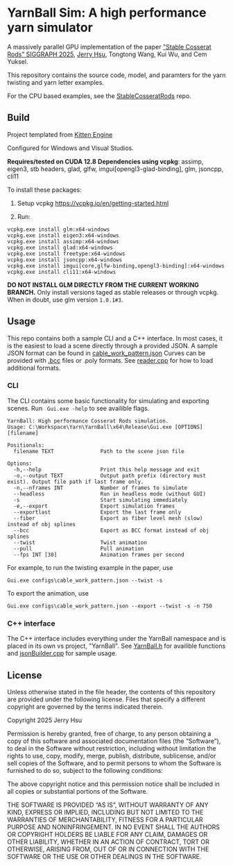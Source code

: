 # YarnBall Sim: A high performance yarn simulator

A massively parallel GPU implementation of the paper ["Stable Cosserat Rods" SIGGRAPH 2025](https://s2025.siggraph.org/), [Jerry Hsu](https://jerryhsu.io), Tongtong Wang, Kui Wu, and Cem Yuksel. 

This repository contains the source code, model, and paramters for the yarn twisting and yarn letter examples.

For the CPU based examples, see the [StableCosseratRods](https://github.com/jerry060599/StableCosseratRods) repo.

## Build
Project templated from [Kitten Engine](https://github.com/jerry060599/KittenEngine/tree/main)

Configured for Windows and Visual Studios. 

**Requires/tested on CUDA 12.8**
**Dependencies using vcpkg**: assimp, eigen3, stb headers, glad, glfw, imgui[opengl3-glad-binding], glm, jsoncpp, cli11

To install these packages:

1. Setup vcpkg https://vcpkg.io/en/getting-started.html

2. Run:
```
vcpkg.exe install glm:x64-windows
vcpkg.exe install eigen3:x64-windows
vcpkg.exe install assimp:x64-windows
vcpkg.exe install glad:x64-windows
vcpkg.exe install freetype:x64-windows
vcpkg.exe install jsoncpp:x64-windows
vcpkg.exe install imgui[core,glfw-binding,opengl3-binding]:x64-windows
vcpkg.exe install cli11:x64-windows
```

**DO NOT INSTALL GLM DIRECTLY FROM THE CURRENT WORKING BRANCH.**
Only install versions taged as stable releases or through vcpkg. 
When in doubt, use glm version ```1.0.1#3```. 

## Usage
This repo contains both a sample CLI and a C++ interface. 
In most cases, it is the easiest to load a scene directly through a provided JSON.
A sample JSON format can be found in [cable_work_pattern.json](KittenEngine/configs/cable_work_pattern.json)
Curves can be provided with [.bcc](https://www.cemyuksel.com/cyCodeBase/soln/using_bcc_files.html) files or .poly formats. See [reader.cpp](KittenEngine/YarnBall/io/reader.cpp) for how to load additional formats.

### CLI
The CLI contains some basic functionality for simulating and exporting scenes.
Run ``` Gui.exe -help``` to see availible flags.
```
YarnBall: High performance Cosserat Rods simulation.
Usage: C:\Workspace\Yarn\YarnBall\x64\Release\Gui.exe [OPTIONS] [filename]

Positionals:
  filename TEXT               Path to the scene json file

Options:
  -h,--help                   Print this help message and exit
  -o,--output TEXT            Output path prefix (directory must exist). Output file path if last frame only.
  -n,--nframes INT            Number of frames to simulate
  --headless                  Run in headless mode (without GUI)
  -s                          Start simulating immediately
  -e,--export                 Export simulation frames
  --exportlast                Export the last frame only
  --fiber                     Export as fiber level mesh (slow) instead of obj splines
  --bcc                       Export as BCC format instead of obj splines
  --twist                     Twist animation
  --pull                      Pull animation
  --fps INT [30]              Animation frames per second
```

For example, to run the twisting example in the paper, use
```
Gui.exe configs\cable_work_pattern.json --twist -s
```
To export the animation, use
```
Gui.exe configs\cable_work_pattern.json --export --twist -s -n 750
```

### C++ interface
The C++ interface includes everything under the YarnBall namespace and is placed in its own vs project, "YarnBall".
See [YarnBall.h](KittenEngine/YarnBall/YarnBall.h) for availible functions and [jsonBuilder.cpp](KittenEngine/YarnBall/io/jsonBuilder.cpp) for sample usage.

## License
Unless otherwise stated in the file header, the contents of this repository are provided under the following license. Files that specify a different copyright are governed by the terms indicated therein.

Copyright 2025 Jerry Hsu

Permission is hereby granted, free of charge, to any person obtaining a copy of this software and associated documentation files (the “Software”), to deal in the Software without restriction, including without limitation the rights to use, copy, modify, merge, publish, distribute, sublicense, and/or sell copies of the Software, and to permit persons to whom the Software is furnished to do so, subject to the following conditions:

The above copyright notice and this permission notice shall be included in all copies or substantial portions of the Software.

THE SOFTWARE IS PROVIDED “AS IS”, WITHOUT WARRANTY OF ANY KIND, EXPRESS OR IMPLIED, INCLUDING BUT NOT LIMITED TO THE WARRANTIES OF MERCHANTABILITY, FITNESS FOR A PARTICULAR PURPOSE AND NONINFRINGEMENT. IN NO EVENT SHALL THE AUTHORS OR COPYRIGHT HOLDERS BE LIABLE FOR ANY CLAIM, DAMAGES OR OTHER LIABILITY, WHETHER IN AN ACTION OF CONTRACT, TORT OR OTHERWISE, ARISING FROM, OUT OF OR IN CONNECTION WITH THE SOFTWARE OR THE USE OR OTHER DEALINGS IN THE SOFTWARE.
